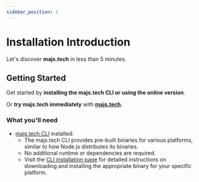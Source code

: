 ```yaml
---
sidebar_position: 1
---
```


# Installation Introduction

Let's discover **majs.tech** in less than 5 minutes.

## Getting Started

Get started by **installing the majs.tech CLI or using the online version**.

Or **try majs.tech immediately** with **[majs.tech](https://majs.tech)**.

### What you'll need

- [majs.tech CLI](https://majs.tech/docs/cli-installation) installed:
  - The majs.tech CLI provides pre-built binaries for various platforms, similar to how Node.js distributes its binaries.
  - No additional runtime or dependencies are required.
  - Visit the [CLI installation page](https://majs.tech/docs/cli-installation) for detailed instructions on downloading and installing the appropriate binary for your specific platform.
